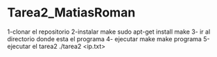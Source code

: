 # Tarea2_MatiasRoman
1-clonar el repositorio
2-instalar make 
  sudo apt-get install make
3- ir al directorio donde esta el programa 
4- ejecutar make 
  make programa 
5-ejecutar el tarea2
  ./tarea2 <ip.txt> <numero de paquetes a enviar>
